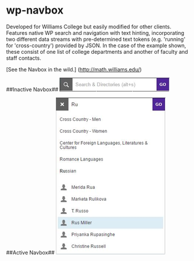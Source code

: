 # wp-navbox
Developed for Williams College but easily modified for other clients. Features native WP search and navigation with text hinting, incorporating two different data streams with pre-determined text tokens (e.g. 'running' for 'cross-country') provided by JSON. In the case of the example shown, these consist of one list of college departments and another of faculty and staff contacts. 

[See the Navbox in the wild.] (http://math.williams.edu/)

##Inactive Navbox##
![Inactive Navbox](wp-navbox-inactive.jpg)

##Active Navbox##
![Active Navbox](wp-navbox-active.jpg)
